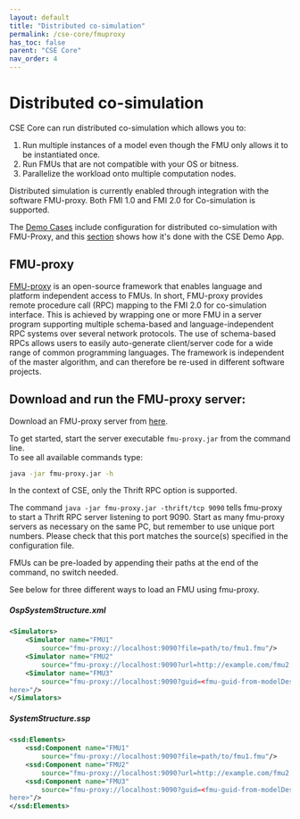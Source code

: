 ```yaml
---
layout: default
title: "Distributed co-simulation"
permalink: /cse-core/fmuproxy
has_toc: false
parent: "CSE Core"
nav_order: 4
---
```

# Distributed co-simulation
CSE Core can run distributed co-simulation which allows you to:

1. Run multiple instances of a model even though the FMU only allows it to be instantiated once.
2. Run FMUs that are not compatible with your OS or bitness.
3. Parallelize the workload onto multiple computation nodes.

Distributed simulation is currently enabled through integration with the software FMU-proxy. 
Both FMI 1.0 and FMI 2.0 for Co-simulation is supported.

The [Demo Cases](/demo-cases) include configuration for distributed co-simulation with FMU-Proxy, and this 
[section](/cse-demo-app/user-guide#distributed-co-simulation-using-fmu-proxy) shows how it's done with the CSE Demo App.

## FMU-proxy
[FMU-proxy](https://github.com/NTNU-IHB/FMU-proxy) is an open-source framework 
that enables language and platform independent access to FMUs. 
In short, FMU-proxy provides remote procedure call (RPC) mapping to the FMI 2.0 
for co-simulation interface. This is achieved by wrapping one or more FMU in a 
server program supporting multiple schema-based and language-independent RPC systems
over several network protocols. The use of schema-based RPCs allows users to easily 
auto-generate client/server code for a wide range of common programming languages. 
The framework is independent of the master algorithm, and can therefore be re-used
in different software projects. 
 
## Download and run the FMU-proxy server:

Download an FMU-proxy server from [here](https://github.com/NTNU-IHB/FMU-proxy/releases/tag/v0.6.1).

To get started, start the server executable `fmu-proxy.jar` from the command line. <br>
To see all available commands type:
 
 ```bash
java -jar fmu-proxy.jar -h
 ```

In the context of CSE, only the Thrift RPC option is supported.
 
 
The command `java -jar fmu-proxy.jar -thrift/tcp 9090`
tells fmu-proxy to start a Thrift RPC server listening to port 9090.
Start as many fmu-proxy servers as necessary on the same PC, but remember to use unique port numbers. 
Please check that this port matches the source(s) specified in the configuration file.

FMUs can be pre-loaded by appending their paths at the end of the command, no switch needed.

See below for three different ways to load an FMU using fmu-proxy.

##### OspSystemStructure.xml

```xml
<Simulators>
    <Simulator name="FMU1"
        source="fmu-proxy://localhost:9090?file=path/to/fmu1.fmu"/>
    <Simulator name="FMU2"
        source="fmu-proxy://localhost:9090?url=http://example.com/fmu2.fmu"/>
    <Simulator name="FMU3"
        source="fmu-proxy://localhost:9090?guid=<fmu-guid-from-modelDescription-goes-
here>"/>
</Simulators>
```

##### SystemStructure.ssp

```xml
<ssd:Elements>
    <ssd:Component name="FMU1"
        source="fmu-proxy://localhost:9090?file=path/to/fmu1.fmu"/>
    <ssd:Component name="FMU2"
        source="fmu-proxy://localhost:9090?url=http://example.com/fmu2.fmu"/>
    <ssd:Component name="FMU3"
        source="fmu-proxy://localhost:9090?guid=<fmu-guid-from-modelDescription-goes-
here>"/>
</ssd:Elements>
```
